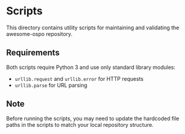 # Scripts

This directory contains utility scripts for maintaining and validating the awesome-ospo repository.

## Requirements

Both scripts require Python 3 and use only standard library modules:
- `urllib.request` and `urllib.error` for HTTP requests
- `urllib.parse` for URL parsing

## Note

Before running the scripts, you may need to update the hardcoded file paths in the scripts to match your local repository structure.